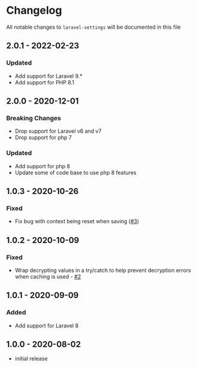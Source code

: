 # Changelog

All notable changes to `laravel-settings` will be documented in this file

## 2.0.1 - 2022-02-23

### Updated

-   Add support for Laravel 9.\*
-   Add support for PHP 8.1

## 2.0.0 - 2020-12-01

### Breaking Changes

-   Drop support for Laravel v6 and v7
-   Drop support for php 7

### Updated

-   Add support for php 8
-   Update some of code base to use php 8 features

## 1.0.3 - 2020-10-26

### Fixed

-   Fix bug with context being reset when saving ([#3](https://github.com/rawilk/laravel-settings/issues/3))

## 1.0.2 - 2020-10-09

### Fixed

-   Wrap decrypting values in a try/catch to help prevent decryption errors when caching is used - [#2](https://github.com/rawilk/laravel-settings/issues/2)

## 1.0.1 - 2020-09-09

### Added

-   Add support for Laravel 8

## 1.0.0 - 2020-08-02

-   initial release

